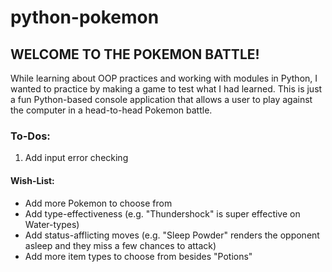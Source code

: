 # python-pokemon

WELCOME TO THE POKEMON BATTLE!
------

While learning about OOP practices and working with modules in Python, I wanted to practice by making a game to test what I had learned.
This is just a fun Python-based console application that allows a user to play against the computer in a head-to-head Pokemon battle.

### To-Dos:
1. Add input error checking

#### Wish-List:
* Add more Pokemon to choose from
* Add type-effectiveness (e.g. "Thundershock" is super effective on Water-types)
* Add status-afflicting moves (e.g. "Sleep Powder" renders the opponent asleep and they miss a few chances to attack)
* Add more item types to choose from besides "Potions"
